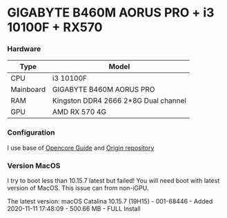 # GIGABYTE B460M AORUS PRO + i3 10100F + RX570

### Hardware

Type | Model
------------ | -------------
CPU | i3 10100F
Mainboard | GIGABYTE B460M AORUS PRO
RAM | Kingston DDR4 2666 2*8G Dual channel
GPU | AMD RX 570 4G

### Configuration

I use base of [Opencore Guide](https://dortania.github.io/OpenCore-Install-Guide/AMD/zen.html) and [Origin repository](https://github.com/dovtuan/Gigabyte-B460M-Aorus-Pro-Hackintosh-Open-Core)

### Version MacOS

I try to boot less than 10.15.7 latest but failed! You will need boot with latest version of MacOS. This issue can from non-iGPU.

The latest version: macOS Catalina 10.15.7 (19H15) - 001-68446 - Added 2020-11-11 17:48:09 - 500.66 MB - FULL Install

